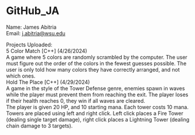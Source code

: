 # GitHub_JA
Name: James Abitria <br>
Email: j.abitria@wsu.edu <br>

Projects Uploaded: <br>
5 Color Match [C++] (4/26/2024) <br>
     A game where 5 colors are randomly scrambled by the computer. The user must figure out the order of the colors in the fewest guesses possible. The user is only told how many colors they have correctly arranged, and not which ones. <br>
Hold The Place [C++] (4/29/2024) <br>
     A game in the style of the Tower Defense genre, enemies spawn in waves while the player must prevent them from reaching the exit. The player loses if their health reaches 0, they win if all waves are cleared. <br>
     The player is given 20 HP, and 10 starting mana. Each tower costs 10 mana. Towers are placed using left and right click. Left click places a Fire Tower (dealing single target damage), right click places a Lightning Tower (dealing chain damage to 3 targets).
